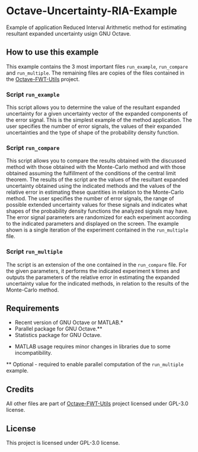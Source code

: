 # Octave-Uncertainty-RIA-Example

Example of application Reduced Interval Arithmetic method for estimating resultant expanded uncertainty usign GNU Octave.

## How to use this example

This example contains the 3 most important files `run_example`, `run_compare` and `run_multiple`. The remaining files are copies of the files contained in the [Octave-FWT-Utils](https://github.com/Kuszki/Octave-FWT-Utils) project.

### Script `run_example`

This script allows you to determine the value of the resultant expanded uncertainty for a given uncertainty vector of the expanded components of the error signal. This is the simplest example of the method application. The user specifies the number of error signals, the values ​​of their expanded uncertainties and the type of shape of the probability density function.

### Script `run_compare`

This script allows you to compare the results obtained with the discussed method with those obtained with the Monte-Carlo method and with those obtained assuming the fulfillment of the conditions of the central limit theorem. The results of the script are the values ​​of the resultant expanded uncertainty obtained using the indicated methods and the values ​​of the relative error in estimating these quantities in relation to the Monte-Carlo method. The user specifies the number of error signals, the range of possible extended uncertainty values ​​for these signals and indicates what shapes of the probability density functions the analyzed signals may have. The error signal parameters are randomized for each experiment according to the indicated parameters and displayed on the screen. The example shown is a single iteration of the experiment contained in the `run_multiple` file.

### Script `run_multiple`

The script is an extension of the one contained in the `run_compare` file. For the given parameters, it performs the indicated experiment `N` times and outputs the parameters of the relative error in estimating the expanded uncertainty value for the indicated methods, in relation to the results of the Monte-Carlo method.

## Requirements

- Recent version of GNU Octave or MATLAB.*
- Parallel package for GNU Octave.**
- Statistics package for GNU Octave.

* MATLAB usage requires minor changes in libraries due to some incompatibility.

** Optional - required to enable parallel computation of the `run_multiple` example.

## Credits

All other files are part of [Octave-FWT-Utils](https://github.com/Kuszki/Octave-FWT-Utils) project licensed under GPL-3.0 license.

## License

This project is licensed under GPL-3.0 license.
